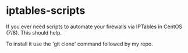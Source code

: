# iptables-scripts
If you ever need scripts to automate your firewalls via IPTables in CentOS (7/8). This should help. 

To install it use the 'git clone' command followed by my repo. 
